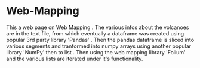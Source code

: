 # Web-Mapping
This a web page on Web Mapping .
The various infos about the volcanoes are in the text file, from which eventually a dataframe was created using popular 3rd party library 'Pandas' .
Then the pandas dataframe is sliced into various segments and tranformed into numpy arrays using another popular library 'NumPy' then to list .
Then using the web mapping library 'Folium' and the various lists are iterated under it's functionality.
